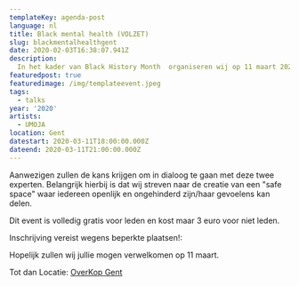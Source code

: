 ```yaml
---
templateKey: agenda-post
language: nl
title: Black mental health (VOLZET)
slug: blackmentalhealthgent
date: 2020-02-03T16:38:07.941Z
description:
  In het kader van Black History Month  organiseren wij op 11 maart 2020 om 19u00 onze eerste editie van “Umoja Talks”. Tijdens dit evenement gaan wij het hebben over black mental health. Helaas merken wij dat dit onderwerp nog steeds taboe is in onze community. De bedoeling van dit event is om de taboes te doorbreken en openlijk over mentale gezondheid te praten.  Om het gesprek te begeleiden hebben wij Psychologe Miranda Aerts en Dr. Durotimi Olawaiye uitgenodigd .
featuredpost: true
featuredimage: /img/templateevent.jpeg
tags:
  - talks
year: '2020'
artists:
  - UMOJA
location: Gent
datestart: 2020-03-11T18:00:00.000Z
dateend: 2020-03-11T21:00:00.000Z
---
```



Aanwezigen zullen de kans krijgen om in dialoog te gaan met deze twee experten. Belangrijk hierbij is dat wij streven naar de creatie van een "safe space" waar iedereen openlijk en ongehinderd zijn/haar gevoelens kan delen.

Dit event is volledig gratis voor leden en kost maar 3 euro voor niet leden.

Inschrijving vereist wegens beperkte plaatsen!:

Hopelijk zullen wij jullie mogen verwelkomen op 11 maart.

Tot dan
Locatie: [OverKop Gent](https://g.page/overkopgent?share)
